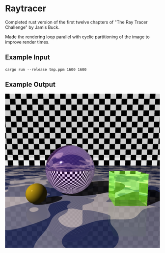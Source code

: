 # Raytracer

Completed rust version of the first twelve chapters of "The Ray Tracer Challenge" by Jamis Buck.

Made the rendering loop parallel with cyclic partitioning of the image to improve render times.

## Example Input

`cargo run --release tmp.ppm 1600 1600`

## Example Output

![alt text](https://raw.githubusercontent.com/lydiasamuel/raytracer/main/example_output.png)
